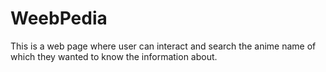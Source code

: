 # WeebPedia
This is a web page where user can interact and search the anime name of which they wanted to know the information about.
